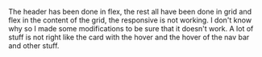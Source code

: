 The header has been done in flex, the rest all have been done in grid  and flex in the content of the grid, the responsive is not working. I don't know why so I made some modifications to be sure that it doesn't work. A lot of stuff is not right like the card with the hover and the hover of the nav bar and other stuff.
